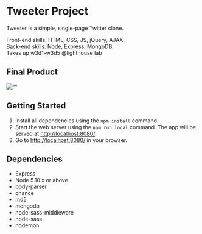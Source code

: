 # Tweeter Project

Tweeter is a simple, single-page Twitter clone.

Front-end skills: HTML, CSS, JS, jQuery, AJAX.  
Back-end skills: Node, Express, MongoDB.  
Takes up w3d1-w3d5 @lighthouse lab

## Final Product

![""](https://github.com/zhonghaoliu/tweeter/blob/master/docs/tweeter-main.png?raw=true)

## Getting Started

1. Install all dependencies using the `npm install` command.
3. Start the web server using the `npm run local` command. The app will be served at <http://localhost:8080/>.
4. Go to <http://localhost:8080/> in your browser.

## Dependencies

- Express
- Node 5.10.x or above
- body-parser
- chance
- md5
- mongodb
- node-sass-middleware
- node-sass
- nodemon
